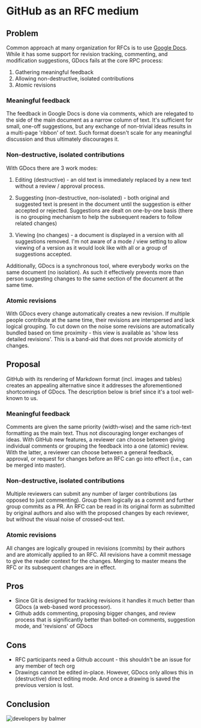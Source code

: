 # GitHub as an RFC medium

## Problem
Common approach at many organization for RFCs is to use
[Google Docs](https://www.google.com/intl/en/docs/about/).
While it has some support for revision tracking, commenting, and modification
suggestions, GDocs fails at the core RPC process:
 1. Gathering meaningful feedback
 2. Allowing non-destructive, isolated contributions
 3. Atomic revisions

### Meaningful feedback
The feedback in Google Docs is done via comments, which are relegated to the
side of the main document as a narrow column of text. It's sufficient for
small, one-off suggestions, but any exchange of non-trivial ideas results in a
multi-page 'ribbon' of text. Such format doesn't scale for any meaningful
discussion and thus ultimately discourages it.

### Non-destructive, isolated contributions
With GDocs there are 3 work modes:
 1. Editing (destructive) - an old text is immediately replaced by a new text
    without a review / approval process.

 2. Suggesting (non-destructive, non-isolated) - both original and suggested
    text is present in the document until the suggestion is either accepted or
    rejected. Suggestions are dealt on one-by-one basis (there is no grouping
    mechanism to help the subsequent readers to follow related changes)

 3. Viewing (no changes) - a document is displayed in a version with all
    suggestions removed. I'm not aware of a mode / view setting to allow viewing
    of a version as it would look like with all or a group of suggestions
    accepted.

Additionally, GDocs is a synchronous tool, where everybody works on the same
document (no isolation). As such it effectively prevents more than person
suggesting changes to the same section of the document at the same time.

### Atomic revisions
With GDocs every change automatically creates a new revision. If multiple
people contribute at the same time, their revisions are interspersed and lack
logical grouping. To cut down on the noise some revisions are automatically
bundled based on time proximity - this view is available as 'show less detailed
revisions'. This is a band-aid that does not provide atomicity of changes.

## Proposal
GitHub with its rendering of Markdown format (incl. images and tables)
creates an appealing alternative since it addresses the aforementioned
shortcomings of GDocs. The description below is brief since it's a tool
well-known to us.

### Meaningful feedback
Comments are given the same priority (width-wise) and the same rich-text
formatting as the main text. Thus not discouraging longer exchanges of ideas.
With GitHub new features, a reviewer can choose between giving individual
comments or grouping the feedback into a one (atomic) review. With the latter,
a reviewer can choose between a general feedback, approval, or request for
changes before an RFC can go into effect (i.e., can be merged into master).

### Non-destructive, isolated contributions
Multiple reviewers can submit any number of larger contributions (as opposed to
just commenting). Group them logically as a commit and further group commits as
a PR. An RFC can be read in its original form as submitted by original authors
and also with the proposed changes by each reviewer, but without the visual
noise of crossed-out text.

### Atomic revisions
All changes are logically grouped in revisions (commits) by their authors and
are atomically applied to an RFC. All revisions have a commit message to give
the reader context for the changes. Merging to master means the RFC or its
subsequent changes are in effect.

## Pros
- Since Git is designed for tracking revisions it handles it much better than
GDocs (a web-based word processor).
- Github adds commenting, proposing bigger changes, and review process that is
  significantly better than bolted-on comments, suggestion mode, and
  'revisions' of GDocs

## Cons
- RFC participants need a Github account - this shouldn't be an issue for any
  member of tech org
- Drawings cannot be edited in-place. However, GDocs only allows this in
  (destructive) direct editing mode. And once a drawing is saved the previous
  version is lost.

## Conclusion
![developers by balmer](http://i.makeagif.com/media/11-18-2015/Q9zI1Y.gif)
